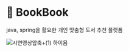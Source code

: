 # 📗 BookBook
java, spring을 활요한 개인 맞춤형 도서 추천 플랫폼


![시연영상압축+(1)](https://github.com/user-attachments/assets/63b21e2e-2e8c-4ee1-8f11-d50249050d82)
하이욤

